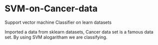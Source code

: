 # SVM-on-Cancer-data
Support vector machine Classifier on learn datasets 

Imported a data from sklearn datasets, Cancer data set is a famous data set. By using SVM alogaritham we are classifying.
